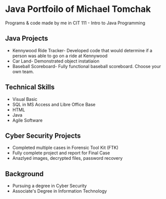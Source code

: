 # Java Portfoilo of Michael Tomchak
Programs & code made by me in CIT 111 - Intro to Java Programming

## Java Projects
* Kennywood Ride Tracker- Developed code that would determine if a person was able to go on a ride at Kennywood
* Car Land- Demonstrated object instatiaion
* Baseball Scoreboard- Fully functional baseball scoreboard. Choose your own team.

## Technical Skills
* Visual Basic
* SQL in MS Access and Libre Office Base
* HTML
* Java
* Agile Software


## Cyber Security Projects
* Completed multiple cases in Forensic Tool Kit (FTK)
* Fully complete project and report for Final Case
* Anazlyed images, decrypted files, password recovery



## Background
* Pursuing a degree in Cyber Security
* Associate's Degree in Information Technology



